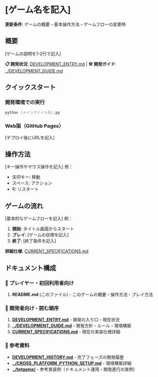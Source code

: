 # [ゲーム名を記入]

**更新条件**: ゲームの概要・基本操作方法・ゲームフローの変更時

## 概要

[ゲームの説明を1-2行で記入]

**📋 開発状況**: [DEVELOPMENT_ENTRY.md](./DEVELOPMENT_ENTRY.md) | **🛠️ 開発ガイド**: [../DEVELOPMENT_GUIDE.md](../DEVELOPMENT_GUIDE.md)

## クイックスタート

### 開発環境での実行
```bash
python [メインファイル名].py
```

### Web版（GitHub Pages）
[デプロイ後にURLを記入]

## 操作方法

[キー操作やマウス操作を記入]
例：
- 矢印キー: 移動
- スペース: アクション
- R: リスタート

## ゲームの流れ

[基本的なゲームフローを記入]
例：
1. **開始**: タイトル画面からスタート
2. **プレイ**: [ゲームの目標を記入]
3. **終了**: [終了条件を記入]

**詳細仕様**: [CURRENT_SPECIFICATIONS.md](./CURRENT_SPECIFICATIONS.md)

## ドキュメント構成

### 📖 プレイヤー・初回利用者向け
1. **README.md** (このファイル) - このゲームの概要・操作方法・プレイ方法

### 📖 開発者向け - 読む順序
1. **[DEVELOPMENT_ENTRY.md](./DEVELOPMENT_ENTRY.md)** - 開発の入り口・現在状況
2. **[../DEVELOPMENT_GUIDE.md](../DEVELOPMENT_GUIDE.md)** - 開発方針・ルール・環境構築
3. **[CURRENT_SPECIFICATIONS.md](./CURRENT_SPECIFICATIONS.md)** - 現在の実装仕様詳細

### 📖 参考資料
- **[DEVELOPMENT_HISTORY.md](./DEVELOPMENT_HISTORY.md)** - 完了フェーズの開発履歴
- **[../CROSS_PLATFORM_PYTHON_SETUP.md](../CROSS_PLATFORM_PYTHON_SETUP.md)** - 環境構築詳細
- **[../tetgame/](../tetgame/)** - 参考実装例（ドキュメント運用・開発進行の実例）


